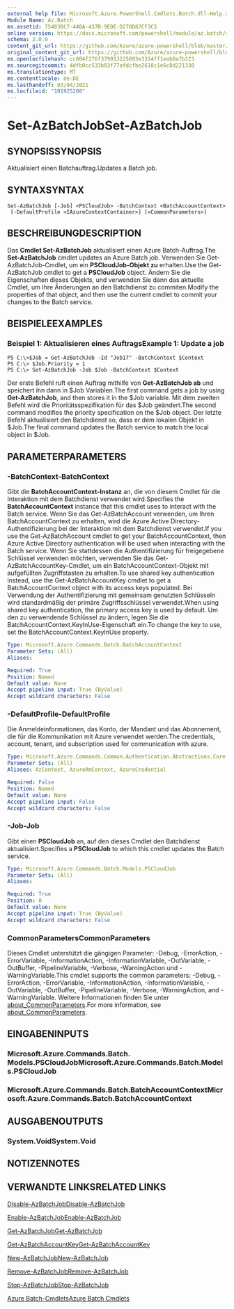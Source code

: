 ```yaml
---
external help file: Microsoft.Azure.PowerShell.Cmdlets.Batch.dll-Help.xml
Module Name: Az.Batch
ms.assetid: 75483BC7-440A-437B-9EDE-D270D87CF3C5
online version: https://docs.microsoft.com/powershell/module/az.batch/set-azbatchjob
schema: 2.0.0
content_git_url: https://github.com/Azure/azure-powershell/blob/master/src/Batch/Batch/help/Set-AzBatchJob.md
original_content_git_url: https://github.com/Azure/azure-powershell/blob/master/src/Batch/Batch/help/Set-AzBatchJob.md
ms.openlocfilehash: cc084f276f379013125693e3314ff1eab8a7b123
ms.sourcegitcommit: 4dfb0cc533b83f77afdcfbe2618c1e6c8d221330
ms.translationtype: MT
ms.contentlocale: de-DE
ms.lasthandoff: 03/04/2021
ms.locfileid: "101925208"
---
```

# <span data-ttu-id="37c47-101">Set-AzBatchJob</span><span class="sxs-lookup"><span data-stu-id="37c47-101">Set-AzBatchJob</span></span>

## <span data-ttu-id="37c47-102">SYNOPSIS</span><span class="sxs-lookup"><span data-stu-id="37c47-102">SYNOPSIS</span></span>
<span data-ttu-id="37c47-103">Aktualisiert einen Batchauftrag.</span><span class="sxs-lookup"><span data-stu-id="37c47-103">Updates a Batch job.</span></span>

## <span data-ttu-id="37c47-104">SYNTAX</span><span class="sxs-lookup"><span data-stu-id="37c47-104">SYNTAX</span></span>

```
Set-AzBatchJob [-Job] <PSCloudJob> -BatchContext <BatchAccountContext>
 [-DefaultProfile <IAzureContextContainer>] [<CommonParameters>]
```

## <span data-ttu-id="37c47-105">BESCHREIBUNG</span><span class="sxs-lookup"><span data-stu-id="37c47-105">DESCRIPTION</span></span>
<span data-ttu-id="37c47-106">Das **Cmdlet Set-AzBatchJob** aktualisiert einen Azure Batch-Auftrag.</span><span class="sxs-lookup"><span data-stu-id="37c47-106">The **Set-AzBatchJob** cmdlet updates an Azure Batch job.</span></span>
<span data-ttu-id="37c47-107">Verwenden Sie Get-AzBatchJob-Cmdlet, um ein **PSCloudJob-Objekt zu** erhalten.</span><span class="sxs-lookup"><span data-stu-id="37c47-107">Use the Get-AzBatchJob cmdlet to get a **PSCloudJob** object.</span></span>
<span data-ttu-id="37c47-108">Ändern Sie die Eigenschaften dieses Objekts, und verwenden Sie dann das aktuelle Cmdlet, um Ihre Änderungen an den Batchdienst zu commiten.</span><span class="sxs-lookup"><span data-stu-id="37c47-108">Modify the properties of that object, and then use the current cmdlet to commit your changes to the Batch service.</span></span>

## <span data-ttu-id="37c47-109">BEISPIELE</span><span class="sxs-lookup"><span data-stu-id="37c47-109">EXAMPLES</span></span>

### <span data-ttu-id="37c47-110">Beispiel 1: Aktualisieren eines Auftrags</span><span class="sxs-lookup"><span data-stu-id="37c47-110">Example 1: Update a job</span></span>
```
PS C:\>$Job = Get-AzBatchJob -Id "Job17" -BatchContext $Context
PS C:\> $Job.Priority = 1
PS C:\> Set-AzBatchJob -Job $Job -BatchContext $Context
```

<span data-ttu-id="37c47-111">Der erste Befehl ruft einen Auftrag mithilfe von **Get-AzBatchJob ab** und speichert ihn dann in $Job Variablen.</span><span class="sxs-lookup"><span data-stu-id="37c47-111">The first command gets a job by using **Get-AzBatchJob**, and then stores it in the $Job variable.</span></span>
<span data-ttu-id="37c47-112">Mit dem zweiten Befehl wird die Prioritätsspezifikation für das $Job geändert.</span><span class="sxs-lookup"><span data-stu-id="37c47-112">The second command modifies the priority specification on the $Job object.</span></span>
<span data-ttu-id="37c47-113">Der letzte Befehl aktualisiert den Batchdienst so, dass er dem lokalen Objekt in $Job.</span><span class="sxs-lookup"><span data-stu-id="37c47-113">The final command updates the Batch service to match the local object in $Job.</span></span>

## <span data-ttu-id="37c47-114">PARAMETER</span><span class="sxs-lookup"><span data-stu-id="37c47-114">PARAMETERS</span></span>

### <span data-ttu-id="37c47-115">-BatchContext</span><span class="sxs-lookup"><span data-stu-id="37c47-115">-BatchContext</span></span>
<span data-ttu-id="37c47-116">Gibt die **BatchAccountContext-Instanz** an, die von diesem Cmdlet für die Interaktion mit dem Batchdienst verwendet wird.</span><span class="sxs-lookup"><span data-stu-id="37c47-116">Specifies the **BatchAccountContext** instance that this cmdlet uses to interact with the Batch service.</span></span>
<span data-ttu-id="37c47-117">Wenn Sie das Get-AzBatchAccount verwenden, um Ihren BatchAccountContext zu erhalten, wird die Azure Active Directory-Authentifizierung bei der Interaktion mit dem Batchdienst verwendet.</span><span class="sxs-lookup"><span data-stu-id="37c47-117">If you use the Get-AzBatchAccount cmdlet to get your BatchAccountContext, then Azure Active Directory authentication will be used when interacting with the Batch service.</span></span> <span data-ttu-id="37c47-118">Wenn Sie stattdessen die Authentifizierung für freigegebene Schlüssel verwenden möchten, verwenden Sie das Get-AzBatchAccountKey-Cmdlet, um ein BatchAccountContext-Objekt mit aufgefüllten Zugriffstasten zu erhalten.</span><span class="sxs-lookup"><span data-stu-id="37c47-118">To use shared key authentication instead, use the Get-AzBatchAccountKey cmdlet to get a BatchAccountContext object with its access keys populated.</span></span> <span data-ttu-id="37c47-119">Bei Verwendung der Authentifizierung mit gemeinsam genutzten Schlüsseln wird standardmäßig der primäre Zugriffsschlüssel verwendet.</span><span class="sxs-lookup"><span data-stu-id="37c47-119">When using shared key authentication, the primary access key is used by default.</span></span> <span data-ttu-id="37c47-120">Um den zu verwendende Schlüssel zu ändern, legen Sie die BatchAccountContext.KeyInUse-Eigenschaft ein.</span><span class="sxs-lookup"><span data-stu-id="37c47-120">To change the key to use, set the BatchAccountContext.KeyInUse property.</span></span>

```yaml
Type: Microsoft.Azure.Commands.Batch.BatchAccountContext
Parameter Sets: (All)
Aliases:

Required: True
Position: Named
Default value: None
Accept pipeline input: True (ByValue)
Accept wildcard characters: False
```

### <span data-ttu-id="37c47-121">-DefaultProfile</span><span class="sxs-lookup"><span data-stu-id="37c47-121">-DefaultProfile</span></span>
<span data-ttu-id="37c47-122">Die Anmeldeinformationen, das Konto, der Mandant und das Abonnement, die für die Kommunikation mit Azure verwendet werden.</span><span class="sxs-lookup"><span data-stu-id="37c47-122">The credentials, account, tenant, and subscription used for communication with azure.</span></span>

```yaml
Type: Microsoft.Azure.Commands.Common.Authentication.Abstractions.Core.IAzureContextContainer
Parameter Sets: (All)
Aliases: AzContext, AzureRmContext, AzureCredential

Required: False
Position: Named
Default value: None
Accept pipeline input: False
Accept wildcard characters: False
```

### <span data-ttu-id="37c47-123">-Job</span><span class="sxs-lookup"><span data-stu-id="37c47-123">-Job</span></span>
<span data-ttu-id="37c47-124">Gibt einen **PSCloudJob** an, auf den dieses Cmdlet den Batchdienst aktualisiert.</span><span class="sxs-lookup"><span data-stu-id="37c47-124">Specifies a **PSCloudJob** to which this cmdlet updates the Batch service.</span></span>

```yaml
Type: Microsoft.Azure.Commands.Batch.Models.PSCloudJob
Parameter Sets: (All)
Aliases:

Required: True
Position: 0
Default value: None
Accept pipeline input: True (ByValue)
Accept wildcard characters: False
```

### <span data-ttu-id="37c47-125">CommonParameters</span><span class="sxs-lookup"><span data-stu-id="37c47-125">CommonParameters</span></span>
<span data-ttu-id="37c47-126">Dieses Cmdlet unterstützt die gängigen Parameter: -Debug, -ErrorAction, -ErrorVariable, -InformationAction, -InformationVariable, -OutVariable, -OutBuffer, -PipelineVariable, -Verbose, -WarningAction und -WarningVariable.</span><span class="sxs-lookup"><span data-stu-id="37c47-126">This cmdlet supports the common parameters: -Debug, -ErrorAction, -ErrorVariable, -InformationAction, -InformationVariable, -OutVariable, -OutBuffer, -PipelineVariable, -Verbose, -WarningAction, and -WarningVariable.</span></span> <span data-ttu-id="37c47-127">Weitere Informationen finden Sie unter [about_CommonParameters](http://go.microsoft.com/fwlink/?LinkID=113216).</span><span class="sxs-lookup"><span data-stu-id="37c47-127">For more information, see [about_CommonParameters](http://go.microsoft.com/fwlink/?LinkID=113216).</span></span>

## <span data-ttu-id="37c47-128">EINGABEN</span><span class="sxs-lookup"><span data-stu-id="37c47-128">INPUTS</span></span>

### <span data-ttu-id="37c47-129">Microsoft.Azure.Commands.Batch. Models.PSCloudJob</span><span class="sxs-lookup"><span data-stu-id="37c47-129">Microsoft.Azure.Commands.Batch.Models.PSCloudJob</span></span>

### <span data-ttu-id="37c47-130">Microsoft.Azure.Commands.Batch.BatchAccountContext</span><span class="sxs-lookup"><span data-stu-id="37c47-130">Microsoft.Azure.Commands.Batch.BatchAccountContext</span></span>

## <span data-ttu-id="37c47-131">AUSGABEN</span><span class="sxs-lookup"><span data-stu-id="37c47-131">OUTPUTS</span></span>

### <span data-ttu-id="37c47-132">System.Void</span><span class="sxs-lookup"><span data-stu-id="37c47-132">System.Void</span></span>

## <span data-ttu-id="37c47-133">NOTIZEN</span><span class="sxs-lookup"><span data-stu-id="37c47-133">NOTES</span></span>

## <span data-ttu-id="37c47-134">VERWANDTE LINKS</span><span class="sxs-lookup"><span data-stu-id="37c47-134">RELATED LINKS</span></span>

[<span data-ttu-id="37c47-135">Disable-AzBatchJob</span><span class="sxs-lookup"><span data-stu-id="37c47-135">Disable-AzBatchJob</span></span>](./Disable-AzBatchJob.md)

[<span data-ttu-id="37c47-136">Enable-AzBatchJob</span><span class="sxs-lookup"><span data-stu-id="37c47-136">Enable-AzBatchJob</span></span>](./Enable-AzBatchJob.md)

[<span data-ttu-id="37c47-137">Get-AzBatchJob</span><span class="sxs-lookup"><span data-stu-id="37c47-137">Get-AzBatchJob</span></span>](./Get-AzBatchJob.md)

[<span data-ttu-id="37c47-138">Get-AzBatchAccountKey</span><span class="sxs-lookup"><span data-stu-id="37c47-138">Get-AzBatchAccountKey</span></span>](./Get-AzBatchAccountKey.md)

[<span data-ttu-id="37c47-139">New-AzBatchJob</span><span class="sxs-lookup"><span data-stu-id="37c47-139">New-AzBatchJob</span></span>](./New-AzBatchJob.md)

[<span data-ttu-id="37c47-140">Remove-AzBatchJob</span><span class="sxs-lookup"><span data-stu-id="37c47-140">Remove-AzBatchJob</span></span>](./Remove-AzBatchJob.md)

[<span data-ttu-id="37c47-141">Stop-AzBatchJob</span><span class="sxs-lookup"><span data-stu-id="37c47-141">Stop-AzBatchJob</span></span>](./Stop-AzBatchJob.md)

[<span data-ttu-id="37c47-142">Azure Batch-Cmdlets</span><span class="sxs-lookup"><span data-stu-id="37c47-142">Azure Batch Cmdlets</span></span>](/powershell/module/Az.Batch/)
